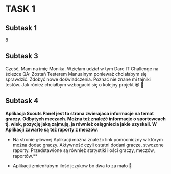 # TASK 1
Subtask 1
-------------------------
8

Subtask 3
--
Cześć, Mam na imię Monika. Wzięłam udział w tym Dare IT Challenge na ścieżce QA: Zostań Testerem Manualnym ponieważ chciałabym się sprawdzić. Zdobyć nowe doświadczenia. Poznać nie znane mi tajniki testów. Jak rónież chciałbym wzbogacić się o kolejny projekt 😎
🤑

Subtask 4
------
**Aplikacja  Scouts Panel jest to strona zwierajaca informacje na temat graczy. Odbytych meczach. Można też znaleźć informacje o sportowcach tj. wiek, pozycję jaką zajmują, ja również osiągniecia jakie uzyskali. W Aplikacji zawarte są też raporty z meczów.**

* Na stronie głównej Aplikacji można znaleźc link pomocniczny w którym można dodac graczy. Aktywność czyli ostatni dodani gracze, stwozone raporty. Przedstawione są również statystiki ilości graczy, meczów, raportów.**

* Aplikacji zmieniłabym ilość jezyków bo dwa to za mało 🙂 
